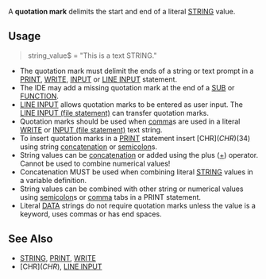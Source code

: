A **quotation mark** delimits the start and end of a literal [STRING](STRING) value. 

## Usage

> string_value$ = "This is a text STRING."

* The quotation mark must delimit the ends of a string or text prompt in a [PRINT](PRINT), [WRITE](WRITE), [INPUT](INPUT) or [LINE INPUT](LINE-INPUT) statement. 
* The IDE may add  a missing quotation mark at the end of a [SUB](SUB) or [FUNCTION](FUNCTION). 
* [LINE INPUT](LINE-INPUT) allows quotation marks to be entered as user input. The [LINE INPUT (file statement)](LINE-INPUT-(file-statement)) can transfer quotation marks.
* Quotation marks should be used when [comma](comma)s are used in a literal [WRITE](WRITE) or [INPUT (file statement)](INPUT-(file-statement)) text string. 
* To insert quotation marks in a [PRINT](PRINT) statement insert [CHR$](CHR$)(34) using string [concatenation](concatenation) or [semicolon](semicolon)s.
* String values can be [concatenation](concatenation) or added using the plus ([+](+)) operator. Cannot be used to combine numerical values!
* Concatenation MUST be used when combining literal [STRING](STRING) values in a variable definition.
* String values can be combined with other string or numerical values using [semicolon](semicolon)s or [comma](comma) tabs in a PRINT statement.
* Literal [DATA](DATA) strings do not require quotation marks unless the value is a keyword, uses commas or has end spaces.

## See Also

* [STRING](STRING), [PRINT](PRINT), [WRITE](WRITE)
* [CHR$](CHR$), [LINE INPUT](LINE-INPUT)
